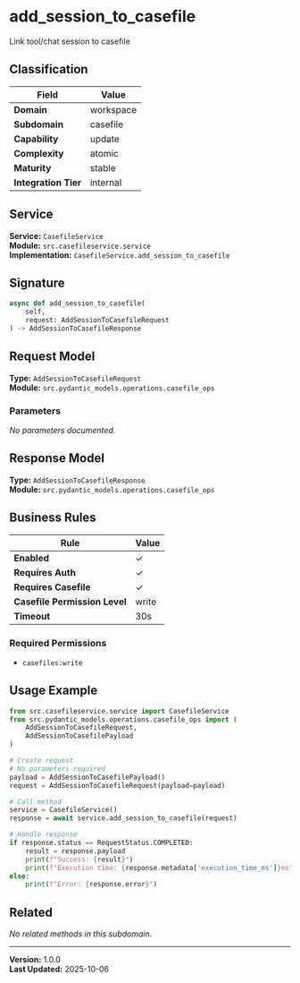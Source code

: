 # add_session_to_casefile

Link tool/chat session to casefile

## Classification

| Field | Value |
|-------|-------|
| **Domain** | workspace |
| **Subdomain** | casefile |
| **Capability** | update |
| **Complexity** | atomic |
| **Maturity** | stable |
| **Integration Tier** | internal |

## Service

**Service:** `CasefileService`  
**Module:** `src.casefileservice.service`  
**Implementation:** `CasefileService.add_session_to_casefile`

## Signature

```python
async def add_session_to_casefile(
    self,
    request: AddSessionToCasefileRequest
) -> AddSessionToCasefileResponse
```

## Request Model

**Type:** `AddSessionToCasefileRequest`  
**Module:** `src.pydantic_models.operations.casefile_ops`

### Parameters

*No parameters documented.*


## Response Model

**Type:** `AddSessionToCasefileResponse`  
**Module:** `src.pydantic_models.operations.casefile_ops`

## Business Rules

| Rule | Value |
|------|-------|
| **Enabled** | ✓ |
| **Requires Auth** | ✓ |
| **Requires Casefile** | ✓ |
| **Casefile Permission Level** | write |
| **Timeout** | 30s |

### Required Permissions

- `casefiles:write`


## Usage Example

```python
from src.casefileservice.service import CasefileService
from src.pydantic_models.operations.casefile_ops import (
    AddSessionToCasefileRequest,
    AddSessionToCasefilePayload
)

# Create request
# No parameters required
payload = AddSessionToCasefilePayload()
request = AddSessionToCasefileRequest(payload=payload)

# Call method
service = CasefileService()
response = await service.add_session_to_casefile(request)

# Handle response
if response.status == RequestStatus.COMPLETED:
    result = response.payload
    print(f"Success: {result}")
    print(f"Execution time: {response.metadata['execution_time_ms']}ms")
else:
    print(f"Error: {response.error}")
```

## Related

*No related methods in this subdomain.*


---

**Version:** 1.0.0  
**Last Updated:** 2025-10-06
